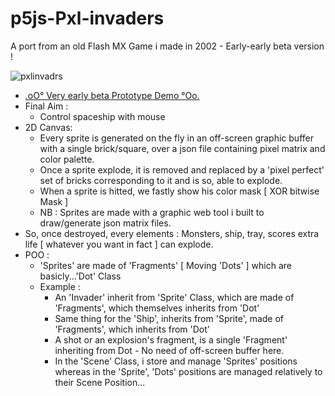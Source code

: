 # p5js-Pxl-invaders

A port from an old Flash MX Game i made in 2002 - Early-early beta version !

![pxlinvadrs](https://github.com/CaptainFurax/p5xjs-pxl-invadrs/blob/main/CPT2205040933-1268x951.png)

+ [.oO° Very early beta Prototype Demo °Oo.](https://captainfurax.github.io/001-p5js-Pixel-Invaders/)
+ Final Aim : 
  + Control spaceship with mouse
+ 2D Canvas:
  + Every sprite is generated on the fly in an off-screen graphic buffer with a single brick/square, over a json file containing pixel matrix and color palette.
  + Once a sprite explode, it is removed and replaced by a 'pixel perfect' set of bricks corresponding to it and is so, able to explode.
  + When a sprite is hitted, we fastly show his color mask [ XOR bitwise Mask ]
  + NB : Sprites are made with a graphic web tool i built to draw/generate json matrix files.
+ So, once destroyed, every elements : Monsters, ship, tray, scores extra life [ whatever you want in fact ] can explode.  
+ POO :
  + 'Sprites' are made of 'Fragments' [ Moving 'Dots' ] which are basicly...'Dot' Class
  + Example :
    + An 'Invader' inherit from 'Sprite' Class, which are made of 'Fragments', which themselves inherits from 'Dot' 
    + Same thing for the 'Ship', inherits from 'Sprite', made of 'Fragments', which inherits from 'Dot'
    + A shot or an explosion's fragment, is a single 'Fragment' inheriting from Dot - No need of off-screen buffer here.
    + In the 'Scene' Class, i store and manage 'Sprites' positions whereas in the 'Sprite', 'Dots' positions are managed relatively to their Scene Position...


